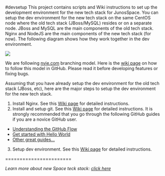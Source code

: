 #devsetup
This project contains scripts and Wiki instructions to set up the development environment for the new tech stack for JunosSpace. You can setup the dev environment for the new tech stack on the same CentOS node where the old tech stack (JBoss/MySQL) resides or on a separate node. JBoss and MySQL are the main components of the old tech stack. Nginx and NodeJS are the main components of the new tech stack (for now). The following diagram shows how they work together in the dev environment. 

<img src="https://github.com/JSpaceTeam/devsetup/raw/master/images/arch.png"/>

We are following [nvie.com](http://nvie.com/posts/a-successful-git-branching-model/) branching model. Here is the [wiki page](https://github.com/JSpaceTeam/devsetup/wiki/Branching-Model) on how to follow this model in GitHub. Please read it before developing features or fixing bugs.

Assuming that you have already setup the dev environment for the old tech stack (JBoss, etc), here are the major steps to setup the dev environment for the new tech stack.

1. Install Nginx. See this [Wiki page](https://github.com/JSpaceTeam/devsetup/wiki/Getting-Started#install-nginx) for detailed instructions.
2. Install and setup git. See this [Wiki page](https://github.com/JSpaceTeam/devsetup/wiki/Getting-Started#setup-git) for detailed instructions. It is strongly recommended that you go through the following GitHub guides if you are a novice GitHub user.
  - [Understanding the GitHub Flow](https://guides.github.com/introduction/flow/)
  - [Get started with Hello World](https://guides.github.com/activities/hello-world/)
  - [Other great guides...](https://guides.github.com)
3. Setup dev environment. See this  [Wiki page](https://github.com/JSpaceTeam/devsetup/wiki/Getting-Started#setup-devenv) for detailed instructions.

=======================

*Learn more about new Space teck stack: [click here](http://jspaceteam.github.io/shadowfax-docbook)*

